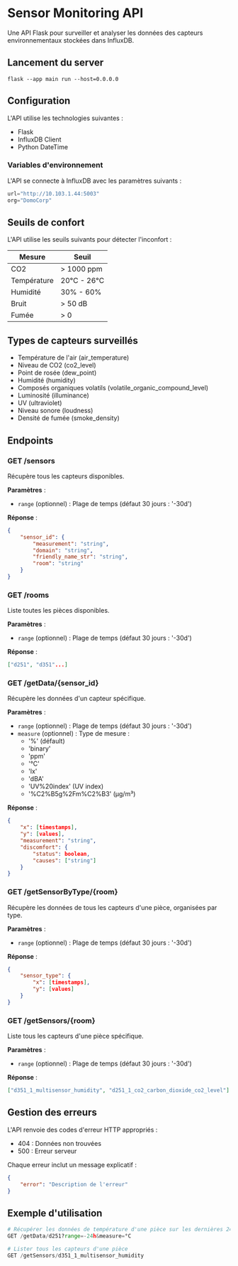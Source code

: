 # Sensor Monitoring API

Une API Flask pour surveiller et analyser les données des capteurs environnementaux stockées dans InfluxDB.

## Lancement du server

```shell 
flask --app main run --host=0.0.0.0
```

## Configuration

L'API utilise les technologies suivantes :
- Flask
- InfluxDB Client
- Python DateTime

### Variables d'environnement
L'API se connecte à InfluxDB avec les paramètres suivants :
```python
url="http://10.103.1.44:5003"
org="DomoCorp"
```

## Seuils de confort

L'API utilise les seuils suivants pour détecter l'inconfort :

| Mesure | Seuil |
|--------|--------|
| CO2 | > 1000 ppm |
| Température | 20°C - 26°C |
| Humidité | 30% - 60% |
| Bruit | > 50 dB |
| Fumée | > 0 |

## Types de capteurs surveillés

- Température de l'air (air_temperature)
- Niveau de CO2 (co2_level)
- Point de rosée (dew_point)
- Humidité (humidity)
- Composés organiques volatils (volatile_organic_compound_level)
- Luminosité (illuminance)
- UV (ultraviolet)
- Niveau sonore (loudness)
- Densité de fumée (smoke_density)

## Endpoints

### GET /sensors
Récupère tous les capteurs disponibles.

**Paramètres** :
- `range` (optionnel) : Plage de temps (défaut 30 jours : '-30d')

**Réponse** :
```json
{
    "sensor_id": {
        "measurement": "string",
        "domain": "string",
        "friendly_name_str": "string",
        "room": "string"
    }
}
```

### GET /rooms
Liste toutes les pièces disponibles.

**Paramètres** :
- `range` (optionnel) : Plage de temps (défaut 30 jours : '-30d')

**Réponse** :
```json
["d251", "d351"...]
```

### GET /getData/{sensor_id}
Récupère les données d'un capteur spécifique.

**Paramètres** :
- `range` (optionnel) : Plage de temps (défaut 30 jours : '-30d')
- `measure` (optionnel) : Type de mesure :
    - '%' (défault)
    - 'binary'
    - 'ppm'
    - '°C'
    - 'lx'
    - 'dBA'
    - 'UV%20index' (UV index)
    - '%C2%B5g%2Fm%C2%B3' (µg/m³)

**Réponse** :
```json
{
    "x": [timestamps],
    "y": [values],
    "measurement": "string",
    "discomfort": {
        "status": boolean,
        "causes": ["string"]
    }
}
```

### GET /getSensorByType/{room}
Récupère les données de tous les capteurs d'une pièce, organisées par type.

**Paramètres** :
- `range` (optionnel) : Plage de temps (défaut 30 jours : '-30d')

**Réponse** :
```json
{
    "sensor_type": {
        "x": [timestamps],
        "y": [values]
    }
}
```

### GET /getSensors/{room}
Liste tous les capteurs d'une pièce spécifique.

**Paramètres** :
- `range` (optionnel) : Plage de temps (défaut 30 jours : '-30d')

**Réponse** :
```json
["d351_1_multisensor_humidity", "d251_1_co2_carbon_dioxide_co2_level"]
```

## Gestion des erreurs

L'API renvoie des codes d'erreur HTTP appropriés :
- 404 : Données non trouvées
- 500 : Erreur serveur

Chaque erreur inclut un message explicatif :
```json
{
    "error": "Description de l'erreur"
}
```

## Exemple d'utilisation

```python
# Récupérer les données de température d'une pièce sur les dernières 24h
GET /getData/d251?range=-24h&measure=°C

# Lister tous les capteurs d'une pièce
GET /getSensors/d351_1_multisensor_humidity
```

